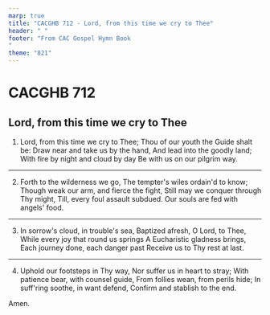 ```yaml
---
marp: true
title: "CACGHB 712 - Lord, from this time we cry to Thee"
header: " "
footer: "From CAC Gospel Hymn Book 
"
theme: "821"
---
```


<style>
    :root {
        font-size: 2.5em;
    }
</style>

# CACGHB 712

## Lord, from this time we cry to Thee

1. Lord, from this time we cry to Thee;
 Thou of our youth the Guide shalt be:
 Draw near and take us by the hand,
 And lead into the goodly land;
 With fire by night and cloud by day
 Be with us on our pilgrim way.

---

2. Forth to the wilderness we go,
 The tempter's wiles ordain'd to know;
 Though weak our arm, and fierce the fight,
 Still may we conquer through Thy might,
 Till, every foul assault subdued.
 Our souls are fed with angels' food.

---

3. In sorrow's cloud, in trouble's sea,
 Baptized afresh, O Lord, to Thee,
 While every joy that round us springs
 A Eucharistic gladness brings,
 Each journey done, each danger past
 Receive us to Thy rest at last.

---

4. Uphold our footsteps in Thy way,
 Nor suffer us in heart to stray;
 With patience bear, with counsel guide,
 From follies wean, from perils hide;
 In suff'ring soothe, in want defend,
 Confirm and stablish to the end.

Amen.
